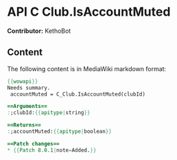 # API C Club.IsAccountMuted

**Contributor:** KethoBot

## Content

The following content is in MediaWiki markdown format:

```mediawiki
{{wowapi}}
Needs summary.
 accountMuted = C_Club.IsAccountMuted(clubId)

==Arguments==
:;clubId:{{apitype|string}}

==Returns==
:;accountMuted:{{apitype|boolean}}

==Patch changes==
* {{Patch 8.0.1|note=Added.}}
```